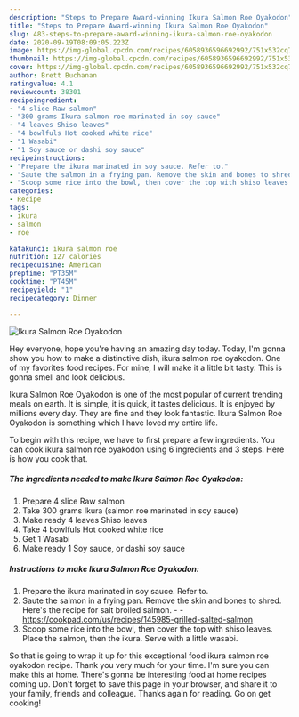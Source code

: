 ```yaml
---
description: "Steps to Prepare Award-winning Ikura Salmon Roe Oyakodon"
title: "Steps to Prepare Award-winning Ikura Salmon Roe Oyakodon"
slug: 483-steps-to-prepare-award-winning-ikura-salmon-roe-oyakodon
date: 2020-09-19T08:09:05.223Z
image: https://img-global.cpcdn.com/recipes/6058936596692992/751x532cq70/ikura-salmon-roe-oyakodon-recipe-main-photo.jpg
thumbnail: https://img-global.cpcdn.com/recipes/6058936596692992/751x532cq70/ikura-salmon-roe-oyakodon-recipe-main-photo.jpg
cover: https://img-global.cpcdn.com/recipes/6058936596692992/751x532cq70/ikura-salmon-roe-oyakodon-recipe-main-photo.jpg
author: Brett Buchanan
ratingvalue: 4.1
reviewcount: 38301
recipeingredient:
- "4 slice Raw salmon"
- "300 grams Ikura salmon roe marinated in soy sauce"
- "4 leaves Shiso leaves"
- "4 bowlfuls Hot cooked white rice"
- "1 Wasabi"
- "1 Soy sauce or dashi soy sauce"
recipeinstructions:
- "Prepare the ikura marinated in soy sauce. Refer to."
- "Saute the salmon in a frying pan. Remove the skin and bones to shred. Here&#39;s the recipe for salt broiled salmon.  https://cookpad.com/us/recipes/145985-grilled-salted-salmon"
- "Scoop some rice into the bowl, then cover the top with shiso leaves. Place the salmon, then the ikura. Serve with a little wasabi."
categories:
- Recipe
tags:
- ikura
- salmon
- roe

katakunci: ikura salmon roe 
nutrition: 127 calories
recipecuisine: American
preptime: "PT35M"
cooktime: "PT45M"
recipeyield: "1"
recipecategory: Dinner

---
```



![Ikura Salmon Roe Oyakodon](https://img-global.cpcdn.com/recipes/6058936596692992/751x532cq70/ikura-salmon-roe-oyakodon-recipe-main-photo.jpg)

Hey everyone, hope you're having an amazing day today. Today, I'm gonna show you how to make a distinctive dish, ikura salmon roe oyakodon. One of my favorites food recipes. For mine, I will make it a little bit tasty. This is gonna smell and look delicious.

Ikura Salmon Roe Oyakodon is one of the most popular of current trending meals on earth. It is simple, it is quick, it tastes delicious. It is enjoyed by millions every day. They are fine and they look fantastic. Ikura Salmon Roe Oyakodon is something which I have loved my entire life.




To begin with this recipe, we have to first prepare a few ingredients. You can cook ikura salmon roe oyakodon using 6 ingredients and 3 steps. Here is how you cook that.

<!--inarticleads1-->

##### The ingredients needed to make Ikura Salmon Roe Oyakodon:

1. Prepare 4 slice Raw salmon
1. Take 300 grams Ikura (salmon roe marinated in soy sauce)
1. Make ready 4 leaves Shiso leaves
1. Take 4 bowlfuls Hot cooked white rice
1. Get 1 Wasabi
1. Make ready 1 Soy sauce, or dashi soy sauce




<!--inarticleads2-->

##### Instructions to make Ikura Salmon Roe Oyakodon:

1. Prepare the ikura marinated in soy sauce. Refer to.
1. Saute the salmon in a frying pan. Remove the skin and bones to shred. Here&#39;s the recipe for salt broiled salmon. -  - https://cookpad.com/us/recipes/145985-grilled-salted-salmon
1. Scoop some rice into the bowl, then cover the top with shiso leaves. Place the salmon, then the ikura. Serve with a little wasabi.




So that is going to wrap it up for this exceptional food ikura salmon roe oyakodon recipe. Thank you very much for your time. I'm sure you can make this at home. There's gonna be interesting food at home recipes coming up. Don't forget to save this page in your browser, and share it to your family, friends and colleague. Thanks again for reading. Go on get cooking!
